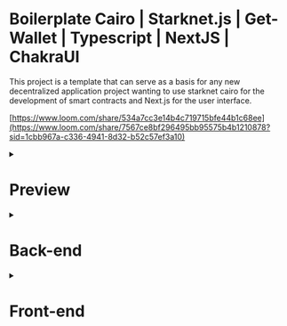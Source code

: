 # Boilerplate Cairo | Starknet.js | Get-Wallet | Typescript | NextJS | ChakraUI

This project is a template that can serve as a basis for any new decentralized application project wanting to use starknet cairo for the development of smart contracts and Next.js for the user interface.

[https://www.loom.com/share/534a7cc3e14b4c719715bfe44b1c68ee](https://www.loom.com/share/7567ce8bf296495bb95575b4b1210878?sid=1cbb967a-c336-4941-8d32-b52c57ef3a10)

<details>
<summary><h1>Preview</h1></summary>
  
![image](https://github.com/AlexScotte/cairo-boilerplate-react-next/assets/53000621/d75ba214-0c58-4f51-bc20-17df6f933be7)

![image](https://github.com/AlexScotte/cairo-boilerplate-react-next/assets/53000621/d0ba0e8e-dd0c-4e14-b45a-c422428a54f2)

</details>

<details>
<summary><h1>Back-end</h1></summary>

## Description
  The smart contract is just a simple smart contract for storing and reading a digital value. It generates an event when the value is changed.

All commands must be executed in the backend folder (`cd backend`).

## Configuration

First you need to create a .env file in the root folder of the backend. The file must have these properties:
```
ADDRESS_WALLET_Dev_0="0xf39[...]266" // Address use to deploy contract on LOCALHOST (with "0x" prefix)
PRIVATE_KEY_Wallet_DEV_0="0xaa[...]80" // Private key of the address wallet above for deploying contract on LOCALHOST (with "0x" prefix)

ADDRESS_WALLET_PROD="0x0a[...]Ke" // Address use to deploy contract on MAINNET/TESTNET (with "0x" prefix)
PRIVATE_KEY_WALLET_PROD="0x45[...]1a" // Private key of the address wallet above for deploying contract on MAINNET/TESTNET (with "0x" prefix)

RPC_URL_LOCALHOST="http://127.0.0.1:5050" // RPC Local node
RPC_URL_SEPOLIA="https://starknet-sepolia.public.blastapi.io/rpc/v0_7" // Your favorite RPC to deploy on Starknet Testnet SEPOLIA
RPC_URL_MAINNET="https://starknet-mainnet.public.blastapi.io/rpc/v0_7" // Your favorite RPC to deploy on Starknet Mainnet
```

## Deploying onchain
 * To deploy on LOCAL node, simply run your node with the command `make node` (it will execute the command `starknet-devnet --seed 3` to always have the same prefunded 3 accounts) and execute the command `make deploy chain=localhost` to run the script backend/scripts/deploy.js that will declare and deploy your contract.

   The script will use the configured wallet (***_WALLET_DEV_0) in your .env file to deploy the contract onchain.
 * To deploy on SEPOLIA testnet, execute the command `make deploy chain=sepolia` .

   The script will use the configured wallet (***_WALLET_PROD) in your .env file to declare and deploy the contract onchain. (don't forget to have faucet tokens in the wallet). 

<img width="860" alt="image" src="https://github.com/AlexScotte/cairo-boilerplate-react-next/assets/53000621/6b3b0c4f-10b0-4f74-9f19-eb72d6bee779">

After deploying the script will copy the ABI and deployed address of the contract into a folder in the front directory (editable in the script)
This makes it easy to modify and redeploy your contract and test it without importing the ABI.

![image](https://github.com/AlexScotte/cairo-boilerplate-react-next/assets/53000621/18e7873b-ad74-4f3c-a9d6-dfb0304368a5)

If you want to test that your contract is well deployed you can interact with it with the command `make getset chain=sepolia addr=0xad...ds`.
This script will get the stored value, modified the stored value with the configured wallet in your .env file and get again the value.

<img width="899" alt="image" src="https://github.com/AlexScotte/cairo-boilerplate-react-next/assets/53000621/337b38f1-4199-4a3d-a04d-7dea06da169c">

## Testing contract (optional)

Launch the coverage command `make coverage` (or `forge coverage`) to build and test the contract.

![image](https://github.com/AlexScotte/boilerplate-foundry-nextjs-wagmi-rainbowkit/assets/53000621/a3f4075a-6c35-408c-be5d-cf6e14c74d48)

</details>

<details>
<summary><h1>Front-end</h1></summary>

## Description
The front is an interface which will allow interaction with the deployed smart contract. It allows the user to connect their wallet using the [get-wallet](https://github.com/starknet-io/get-starknet) librairy and to get and update the contract value on the blockchain.
The front is already deployed and you can interact with it 
[https://boilerplate-foundry-wagmi.vercel.app/](https://boilerplate-starknet-cairo-nextjs.vercel.app/)

All commands must be executed in the frontend folder (`cd frontend`).

## Configuration

If you want to deploy the front in local you must create a .env file in the root folder of the front-end. The file must have these properties:
```
NEXT_PUBLIC_PROVIDER_SEPOLIA_RPC = "https://starknet-sepolia.public.blastapi.io/rpc/v0_7" // Public provider to be able to interact with the contract without connected wallet
NEXT_PUBLIC_PROVIDER_LOCAL_RPC = "http://127.0.0.1:5050" // RPC Local node 
```
## Deploying on localhost

Simply run the command `make run` (or `npm run dev`) to deploy the front-end in local.

</details>
